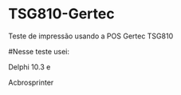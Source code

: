 # TSG810-Gertec
Teste de impressão usando a POS Gertec TSG810

#Nesse teste usei:

Delphi 10.3 e

Acbrosprinter
